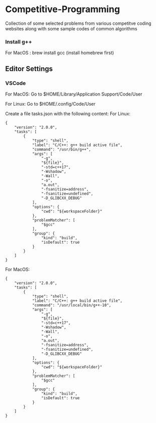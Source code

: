 # Competitive-Programming

Collection of some selected problems from various competitve coding websites along with some sample codes of common algorithms
### Install g++
For MacOS : brew install gcc (install homebrew first)
## Editor Settings
### VSCode
For MacOS: Go to $HOME/Library/Application Support/Code/User

For Linux: Go to $HOME/.config/Code/User

Create a file tasks.json with the following content:
For Linux:
```
{
	"version": "2.0.0",
	"tasks": [
		{
			"type": "shell",
			"label": "C/C++: g++ build active file",
			"command": "/usr/bin/g++",
			"args": [
				"-g",
				"${file}",
				"-std=c++17",
				"-Wshadow",
				"-Wall",
				"-o",
				"a.out",
				"-fsanitize=address",
				"-fsanitize=undefined",
				"-D_GLIBCXX_DEBUG"
			],
			"options": {
				"cwd": "${workspaceFolder}"
			},
			"problemMatcher": [
				"$gcc"
			],
			"group": {
				"kind": "build",
				"isDefault": true
			}
		}
	]
}

```
For MacOS:
```
{
	"version": "2.0.0",
	"tasks": [
		{
			"type": "shell",
			"label": "C/C++: g++ build active file",
			"command": "/usr/local/bin/g++-10",
			"args": [
				"-g",
				"${file}",
				"-std=c++17",
				"-Wshadow",
				"-Wall",
				"-o",
				"a.out",
				"-fsanitize=address",
				"-fsanitize=undefined",
				"-D_GLIBCXX_DEBUG"
			],
			"options": {
				"cwd": "${workspaceFolder}"
			},
			"problemMatcher": [
				"$gcc"
			],
			"group": {
				"kind": "build",
				"isDefault": true
			}
		}
	]
}

```
